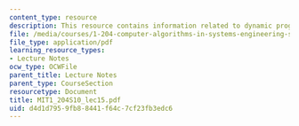 ```yaml
---
content_type: resource
description: This resource contains information related to dynamic programming.
file: /media/courses/1-204-computer-algorithms-in-systems-engineering-spring-2010/d4d1d7959fb88441f64c7cf23fb3edc6_MIT1_204S10_lec15.pdf
file_type: application/pdf
learning_resource_types:
- Lecture Notes
ocw_type: OCWFile
parent_title: Lecture Notes
parent_type: CourseSection
resourcetype: Document
title: MIT1_204S10_lec15.pdf
uid: d4d1d795-9fb8-8441-f64c-7cf23fb3edc6
---
```

